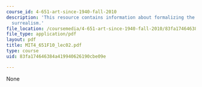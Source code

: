 ```yaml
---
course_id: 4-651-art-since-1940-fall-2010
description: 'This resource contains information about formalizing the unconcious:
  surrealism.'
file_location: /coursemedia/4-651-art-since-1940-fall-2010/83fa174646384a419940626190cbe09e_MIT4_651F10_lec02.pdf
file_type: application/pdf
layout: pdf
title: MIT4_651F10_lec02.pdf
type: course
uid: 83fa174646384a419940626190cbe09e

---
```

None